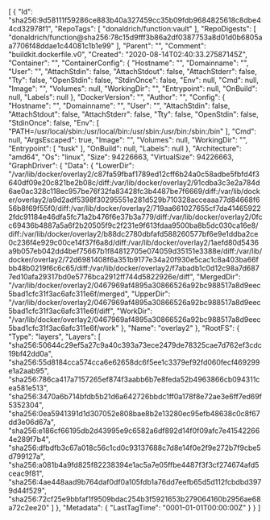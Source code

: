 [
{
"Id": "sha256:9d58111f59286ce883b40a327459cc35b09fdb9684825618c8dbe44cd32978f1",
"RepoTags": [
"donaldrich/function:vault"
],
"RepoDigests": [
"donaldrich/function@sha256:78c15d9fff3b86a2df0387753a8d01d0b6805aa7706f48ddae1c44081c1b1e99"
],
"Parent": "",
"Comment": "buildkit.dockerfile.v0",
"Created": "2020-08-14T02:40:33.27587145Z",
"Container": "",
"ContainerConfig": {
"Hostname": "",
"Domainname": "",
"User": "",
"AttachStdin": false,
"AttachStdout": false,
"AttachStderr": false,
"Tty": false,
"OpenStdin": false,
"StdinOnce": false,
"Env": null,
"Cmd": null,
"Image": "",
"Volumes": null,
"WorkingDir": "",
"Entrypoint": null,
"OnBuild": null,
"Labels": null
},
"DockerVersion": "",
"Author": "",
"Config": {
"Hostname": "",
"Domainname": "",
"User": "",
"AttachStdin": false,
"AttachStdout": false,
"AttachStderr": false,
"Tty": false,
"OpenStdin": false,
"StdinOnce": false,
"Env": [
"PATH=/usr/local/sbin:/usr/local/bin:/usr/sbin:/usr/bin:/sbin:/bin"
],
"Cmd": null,
"ArgsEscaped": true,
"Image": "",
"Volumes": null,
"WorkingDir": "",
"Entrypoint": [
"tusk"
],
"OnBuild": null,
"Labels": null
},
"Architecture": "amd64",
"Os": "linux",
"Size": 94226663,
"VirtualSize": 94226663,
"GraphDriver": {
"Data": {
"LowerDir": "/var/lib/docker/overlay2/c87fa59fbaf1789ed12cff6b24a0c58adbe5fbfd4f3640df09e20c821be2b08c/diff:/var/lib/docker/overlay2/91cdba3c3e2a784d6ae0ac328c118ec957be76f32fa83428fc3b4487be7f6669/diff:/var/lib/docker/overlay2/a9d2adf5398f30295551e281d529b710328acceaaa77d84668f656b8f69f55f0/diff:/var/lib/docker/overlay2/719aa661027655cf7da414659222fdc91184e46dfa5fc71a2b476f6e37b3a779/diff:/var/lib/docker/overlay2/0fcc69436b4887a5a6f2b20505f9c2f231e9f613fdaa9500ba8b5dc030ca16e8/diff:/var/lib/docker/overlay2/b88dc2780dbfafd588260577bf6e9e1ddba2ce0c236f4e929c00ce14f37f6a8d/diff:/var/lib/docker/overlay2/1aefd80d5436a9b057eb042dd4bef75667b1f84812705e074059d35151e3388e/diff:/var/lib/docker/overlay2/72d6981408f6a351b9177e34a20f930e5cac1c8a403ba66fbb48b0219f6c6c65/diff:/var/lib/docker/overlay2/f7abadb1c0d12c98a7d6877ed10afa29317bd0e5776bca2912ff744d5822926e/diff",
"MergedDir": "/var/lib/docker/overlay2/0467969af4895a30866526a92bc988517a8d9eec5bad1cfc31f3ac6afc311e6f/merged",
"UpperDir": "/var/lib/docker/overlay2/0467969af4895a30866526a92bc988517a8d9eec5bad1cfc31f3ac6afc311e6f/diff",
"WorkDir": "/var/lib/docker/overlay2/0467969af4895a30866526a92bc988517a8d9eec5bad1cfc31f3ac6afc311e6f/work"
},
"Name": "overlay2"
},
"RootFS": {
"Type": "layers",
"Layers": [
"sha256:50644c29ef5a27c9a40c393a73ece2479de78325cae7d762ef3cdc19bf42dd0a",
"sha256:55d8184cca574cca6e62658dc6f5ee1c3379ef92fd060fecf469299e1a2aab95",
"sha256:786ca417a7157265ef874f3aabb6b7e8feda52b4963866cb094311cea581e513",
"sha256:3470a6b714bfdb5b21d6a642726bbdc1ff0a178f8e72ae3e6ff7ed69f5352304",
"sha256:0ea5941391d1d307052e808bae8b2e13280ec95efb48638c0c8f67dd3e06d67a",
"sha256:e186cf66195db2d43995e9c6582a6df892d14f0f09afc7e415422664e289f7b4",
"sha256:dfbdfb3c67a018c56c1cd0c93137688c7d8e14f0e2f9e272b7f9cbe5d799127a",
"sha256:a081b4a9fd825f82238394e1ac5a7e05ffbe4487f3f3cf274674afd5ceac9f81",
"sha256:4ae448aad9b764daf0df0a105fdb1a76dd7eefb65d5d112fcbdbd3979d44f529",
"sha256:72cf25e9bbfaf1f9509bdac254b3f5921653b279064160b2956ae68a72c2ee20"
]
},
"Metadata": {
"LastTagTime": "0001-01-01T00:00:00Z"
}
}
]
